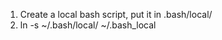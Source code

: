 1. Create a local bash script, put it in .bash/local/
2. ln -s ~/.bash/local/<myfile> ~/.bash_local
